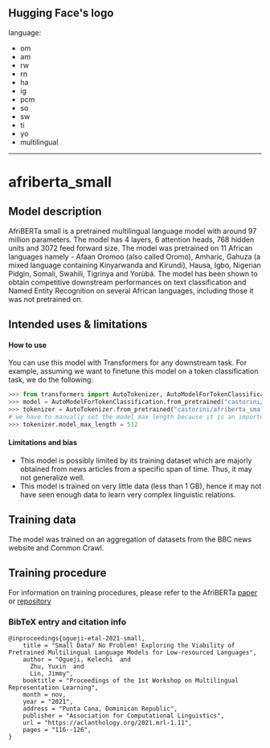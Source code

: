 Hugging Face's logo
---
language: 
- om
- am
- rw
- rn
- ha
- ig
- pcm
- so
- sw
- ti
- yo
- multilingual

---
# afriberta_small
## Model description
AfriBERTa small is a pretrained multilingual language model with around 97 million parameters.
The model has 4 layers, 6 attention heads, 768 hidden units and 3072 feed forward size.
The model was pretrained on 11 African languages namely - Afaan Oromoo (also called Oromo), Amharic, Gahuza (a mixed language containing Kinyarwanda and Kirundi), Hausa, Igbo, Nigerian Pidgin, Somali, Swahili, Tigrinya and Yorùbá.
The model has been shown to obtain competitive downstream performances on text classification and Named Entity Recognition on several African languages, including those it was not pretrained on. 


## Intended uses & limitations

#### How to use
You can use this model with Transformers for any downstream task. 
For example, assuming we want to finetune this model on a token classification task, we do the following:

```python
>>> from transformers import AutoTokenizer, AutoModelForTokenClassification
>>> model = AutoModelForTokenClassification.from_pretrained("castorini/afriberta_small")
>>> tokenizer = AutoTokenizer.from_pretrained("castorini/afriberta_small")
# we have to manually set the model max length because it is an imported trained sentencepiece model, which huggingface does not properly support right now
>>> tokenizer.model_max_length = 512 
```

#### Limitations and bias
- This model is possibly limited by its training dataset which are majorly obtained from news articles from a specific span of time. Thus, it may not generalize well.
- This model is trained on very little data (less than 1 GB), hence it may not have seen enough data to learn very complex linguistic relations.

## Training data
The model was trained on an aggregation of datasets from the BBC news website and Common Crawl. 

## Training procedure
For information on training procedures, please refer to the AfriBERTa [paper]() or [repository](https://github.com/keleog/afriberta)

### BibTeX entry and citation info
```
@inproceedings{ogueji-etal-2021-small,
    title = "Small Data? No Problem! Exploring the Viability of Pretrained Multilingual Language Models for Low-resourced Languages",
    author = "Ogueji, Kelechi  and
      Zhu, Yuxin  and
      Lin, Jimmy",
    booktitle = "Proceedings of the 1st Workshop on Multilingual Representation Learning",
    month = nov,
    year = "2021",
    address = "Punta Cana, Dominican Republic",
    publisher = "Association for Computational Linguistics",
    url = "https://aclanthology.org/2021.mrl-1.11",
    pages = "116--126",
}
```


